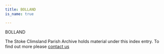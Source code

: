 ```yaml
---
title: BOLLAND
is_name: true

---
```


BOLLAND


The Stoke Climsland Parish Archive holds material under this index entry. To find out more please [contact us](/contact/)
